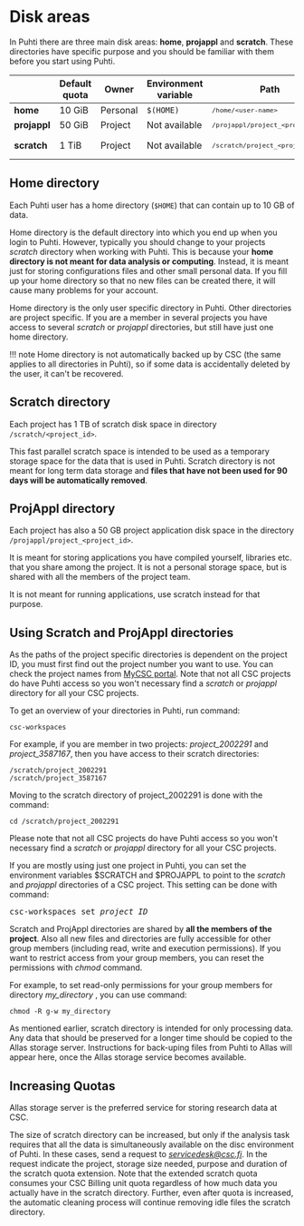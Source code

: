 # Disk areas

In Puhti there are three main disk areas: **home**, **projappl** and
**scratch**. These directories have specific purpose and you should be
familiar with them before you start using Puhti.

|              | Default quota | Owner    | Environment variable | Path                                            | Cleaning      |
| ------------ | ------------- | -------- | -------------------- | ----------------------------------------------- | ------------- |
| **home**     | 10 GiB        | Personal | `$(HOME)`            | <small>`/home/<user-name>`</small>              | No            |
| **projappl** | 50 GiB        | Project  | Not available        | <small>`/projappl/project_<project_id>`</small> | No            |
| **scratch**  | 1 TiB         | Project  | Not available        | <small>`/scratch/project_<project_id>`</small>  | Yes - 90 days |



## Home directory

Each Puhti user has a home directory (`$HOME`) that can contain up to 10 GB of
data.

Home directory is the default directory into which you end up when you login
to Puhti. However, typically you should change to your projects *scratch*
directory when working with Puhti. This is because your
**home directory is not meant for data analysis or computing**. Instead, it is
meant just for storing configurations files and other small personal data. If
you fill up your home directory so that no new files can be created there, it
will cause many problems for your account.

Home directory is the only user specific directory in Puhti. Other directories
are project specific. If you are a member in several projects you have access
to several *scratch* or *projappl* directories, but still have just one home
directory.

!!! note
    Home directory is not automatically backed up by CSC (the same applies to
    all directories in Puhti), so if some data is accidentally deleted by the
    user, it can't be recovered.


## Scratch directory

Each project has 1 TB of scratch disk space in directory
`/scratch/<project_id>`. 

This fast parallel scratch space is intended to be used as a temporary storage
space for the data that is used in Puhti. Scratch directory is not meant for
long term data storage and **files that have not been used for 90 days will
be automatically removed**.

## ProjAppl directory

Each project has also a 50 GB project application disk space in the directory
`/projappl/project_<project_id>`.

It is meant for storing applications you have compiled yourself, libraries
etc. that you share among the project. It is not a personal storage space, but
is shared with all the members of the project team.

It is not meant for running applications, use scratch instead for that
purpose.

## Using Scratch and ProjAppl directories 

As the paths of the project specific directories is dependent on the project ID, 
you must first find out the project number you want to use. You can check the project
names from [MyCSC portal](https://my.csc.fi). Note that not all CSC projects 
do have Puhti access so you won't necessary find a *scratch* or *projappl* directory 
for all your CSC projects.

To get an overview of your directories in Puhti, run command:
```text
csc-workspaces
```
For example, if you are member in two projects: *project_2002291*
and *project_3587167*, then you have access to their scratch directories:
```text
/scratch/project_2002291
/scratch/project_3587167
```
Moving to the scratch directory of project_2002291 is done with the command:
```text
cd /scratch/project_2002291
```
Please note that not all CSC projects do have Puhti access so you won't
necessary find a *scratch* or *projappl* directory for all your CSC projects.

If you are mostly using just one project in Puhti, you can set the
environment variables $SCRATCH and $PROJAPPL to point to the *scratch* and
*projappl* directories of a CSC project. This setting can be done with
command:
<pre>
csc-workspaces set <i>project_ID</i>
</pre>

Scratch and ProjAppl directories are shared by **all the members of the project**. Also all new files 
and directories are fully accessible for other group members (including read, write and
execution permissions). If you want to restrict access from your group members, you can 
reset the permissions with _chmod_ command.

For example, to set read-only permissions for your group members for directory _my_directory_ , 
you can use command:
```text
chmod -R g-w my_directory
```


As mentioned earlier, scratch directory is intended for only processing data.
Any data that should be preserved for a longer time should be copied to the
Allas storage server. Instructions for back-uping files from Puhti to Allas will 
appear here, once the Allas storage service becomes available.


## Increasing Quotas

Allas storage server is the preferred service for storing research data at CSC. 
 
The size of scratch directory can be increased, but only if the analysis task requires that 
all the data is simultaneously available on the disc environment of Puhti. In these cases, send a request to
*servicedesk@csc.fi*. In the request indicate the project, storage size needed, purpose and 
duration of the scratch quota extension. Note that the extended scratch quota consumes your CSC Billing unit quota
regardless of how much data you actually have in the scratch directory. Further, even after quota is
increased, the automatic cleaning process will continue removing idle files the scratch directory. 

